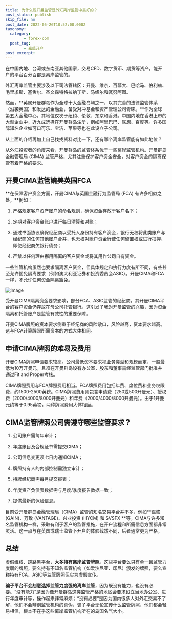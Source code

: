 ```yaml
---
title: 为什么说开曼监管是外汇离岸监管中最好的？
post_status: publish
skip_file: no
post_date: 2022-05-26T10:52:00.000Z
taxonomy:
  category:
        - forex-com
  post_tag:
        - 嘉盛开户
post_excerpt: 
---
```

在中国内地、台湾或东南亚其他国家，交易CFD、数字货币、期货等资产，能开户的平台百分百都是离岸监管的。

外汇离岸监管主要涉及以下司法管辖区：开曼、维京、百慕大、巴哈马、伯利兹、毛里求斯、塞舌尔、圣文森特格拉纳丁斯、马绍尔和瓦努阿图。

然而，**英属开曼群岛作为全球十大金融岛屿之一，以其完善的法律监管体系（沿袭英国）和发达的金融业，备受对冲基金和资产管理公司青睐。**作为全球第五大金融中心，其地位仅次于纽约、伦敦、东京和香港。中国内地在香港上市的大型企业中，近九成选择在开曼群岛注册，例如阿里巴巴、联想、百度等。许多国际知名企业如可口可乐、宝洁、苹果等也在此设立子公司。

从上面的介绍再加上自己找找资料对比一下，还有哪个离岸监管能有如此地位？

从外汇投资者的角度来看，开曼群岛的监管体系优于一些离岸监管机构。开曼群岛金融管理局 (CIMA) 监管严格，尤其注重保护客户资金安全，对客户资金的隔离保管有着严格的要求。

## 开曼CIMA监管媲美英国FCA

**在保障客户资金方面，开曼CIMA与英国金融行为监管局 (FCA) 有许多相似之处，**例如：

1. 严格规定客户资产账户的命名规则，确保资金存放于客户名下；

1. 定期对客户资金账户进行每日清算和对账；

1. 通过书面协议确保经纪商以受托人身份持有客户资金，银行无权将此类账户与经纪商的任何其他账户合并，也无权对账户资金行使任何留置权或进行扣押，即使经纪商欠银行债务；

1. 严禁以任何理由挪用隔离的客户资金或将其用作公司自有资金。

一些监管机构虽然也要求隔离客户资金，但具体规定和执行力度有所不同，有些甚至允许豁免隔离要求（例如澳大利亚证券和投资委员会ASIC）。开曼CIMA和FCA一样，不允许任何资金隔离豁免。

![Image](https://prod-files-secure.s3.us-west-2.amazonaws.com/39ed1227-6d7d-4570-be36-9ccd4a2c4241/bd849744-3fcb-4a37-8312-357962c8f065/image.png?X-Amz-Algorithm=AWS4-HMAC-SHA256&X-Amz-Content-Sha256=UNSIGNED-PAYLOAD&X-Amz-Credential=ASIAZI2LB466RDR4IOPG%2F20250917%2Fus-west-2%2Fs3%2Faws4_request&X-Amz-Date=20250917T041359Z&X-Amz-Expires=3600&X-Amz-Security-Token=IQoJb3JpZ2luX2VjECQaCXVzLXdlc3QtMiJGMEQCIAlGqZITXNAN7oDgGBgkG1VHZmdaspNvB84ajMpsL%2FArAiADc7d2gPiXnZxiMG%2BjJwTuBQuKmzU3k6BPfg8RUdsjaiqIBAic%2F%2F%2F%2F%2F%2F%2F%2F%2F%2F8BEAAaDDYzNzQyMzE4MzgwNSIMZSEaMbPXvj%2FHhCUFKtwDKuhUh60oyTnrods85utUT5IBWvqYzkL9OzAS0VbRdSZWsouf4caCB1XmcRmUT2Qc8z9m4MT01ORrZKQySoEaUkRJPHLBvIRxEVreEwHbciWkmxybc3gQQNkL%2BE0UvtFVvDtmfBSg1jhb8Q0sObYN7MgBveCHqy1OrtoNlvDgVpd0uyXbD70CY9v60POeMuRbAPrCnhhabVTXznXzoUSDwAQsWIKrOmfqjRMsSSxlYi5b%2F79ktjRAG79KxW92uQVTjVtPzVUnt7OZonOQKOdB7ebb3h4ajFuk3bdvQkGY5OsfmEbNEGjzZJt6PeCwZ1CTdwQL5ADHntfiSNTKQXLchpFUtdu5AkB19mU9zprmuIBIv%2Fk5FnJVU0GQfWVawyRR3BbfBhRJMjr0jHC0Oi2%2B58IwIJtHxs%2FJIco6Ze9%2Fcoc8JbT1OPmeU3j6TS9lMeQe1fol96JtXR36u3WCV98UcI7PplYcqXVlex5nkIwfXjmt7muTjge793qYRN7HdXySDE%2BlWweIr9dM4q0fjJ7M7E6Hn9oMzzqI%2BYVwttUVFSQqfccxX%2FSnHppe31Sns%2Fp7uUzkVMHgQS7QoWT5Le5Bq3ehMp1afgOSA1PJcOuXsGx2w%2BZWwKL1INjqw7MwldKoxgY6pgH%2FpGa%2BCqPqmpC64OQpTbZ3ofyDGx%2F2L9CaNVgHKTJCAOtflfFgeRPAdK44qadEAWkEfqyf5mrpDdcGICvWOc5TQDIpzkKlyce3ta5xgIIztXtMtX5m%2BuH9KivL%2FD4pjUhdq4jDvm7M%2FLRsWQr7%2FBuDO8i1Wruq70wgdsJdbhMCaQFbbqDEoNp9elSROzWUWfi0ZkTFDYMbv3gEFWYYrwmeFTGysfG8&X-Amz-Signature=e31de650ebc44dc771e7e18d62fd75f28bc309823193ed2a3d6dcf7455a41a6a&X-Amz-SignedHeaders=host&x-amz-checksum-mode=ENABLED&x-id=GetObject)

受开曼CIMA隔离资金要求影响，部分FCA、ASIC监管的经纪商，其开曼CIMA平台的客户资金仍存放在母公司托管银行。这引发了我对开曼监管的兴趣，因为资金隔离和托管账户是监管有效性的重要保障。

开曼CIMA牌照的资本要求侧重于经纪商的风险敞口，风险越高，资本要求越高。这与FCA计算牌照所需资本的方式大体相同。

## **申请CIMA牌照的难易及费用**

开曼CIMA牌照申请要求较高。公司最低资本要求视业务类型和规模而定，一般最低为10万开曼元，且须在开曼群岛设有办公室，股东和董事需经监管部门批准并通过Fit and Proper考核。

CIMA牌照费用与FCA牌照费用相当。FCA牌照费用包括年费、席位费和业务权限费，约1500-2500英镑。CIMA牌照费用则包含申请费（250或500开曼元）、授权费（2000/4000/8000开曼元）和年费（2000/4000/8000开曼元）。由于1开曼元约等于0.95英镑，两种牌照费用大体相当。

## CIMA监管牌照公司需遵守哪些监管要求？

1. 公司账户需每年审计；

1. 年度账目及合规证书需提交CIMA；

1. 公司信息变更须七日内通知CIMA；

1. 牌照持有人的内部控制需独立审计；

1. 持牌经纪商需每月提交报表；

1. 年度资产负债表数据需与月度/季度报告数据一致；

1. 提供最新的保险信息。

目前受开曼群岛金融管理局（CIMA）监管的知名交易平台并不多，例如**嘉盛 (GAIN)、万致 (VANTAGE)、兴业投资 (HYCM) 和 SVSFX **等。CIMA与许多知名监管机构一样，采取有利于客户的监管措施，在开户流程和所需信息方面都非常灵活。这一点与在英国或瑞士监管下开户的体验截然不同，后者通常更为严格。

## 总结

虚假维权、跑路黑平台，**大多持有离岸监管牌照**。这些平台要么只有单一且监管力度弱的牌照，要么持有不知名监管机构（如爱沙尼亚、印尼）颁发的牌照，要么宣称持有FCA、ASIC等监管牌照但实为虚假宣传。

**骗子平台不会刻意选择监管力度强的离岸监管**，因为既没有能力，也没有必要。“没有能力”是因为像开曼群岛这类监管严格的地区会要求设立当地办公室、进行年度审计等，操作起来非常麻烦；“没有必要”是因为国内很多人对外汇交易不了解，他们不会辨别监管机构的真伪，骗子平台无论宣传什么监管牌照，他们都会轻易相信，根本不在乎这些离岸监管机构所在的岛国名气大小。
